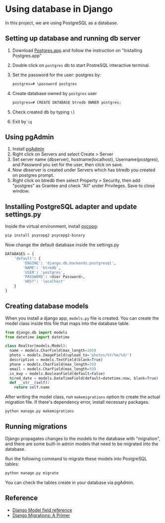 # Using database in Django

In this project, we are using PostgreSQL as a database.

## Setting up database and running db server

1. Download [Postgres.app](https://postgresapp.com/downloads.html) and follow the instruction on "Installing Postgres.app"
2. Double click on `postgres` db to start PostreSQL interactive terminal.
3. Set the password for the user: postgres by:

   ```txt
   postgres=# \password postgres
   ```

4. Create database owned by `postgres` user

   ```txt
   postgres=# CREATE DATABASE btredb OWNER postgres;
   ```

5. Check created db by typing `\l`
6. Exit by `\q`

## Using pgAdmin

1. Install [pgAdmin](https://www.pgadmin.org/)
2. Right click on Servers and select Create > Server
3. Set server name (dbserver), hostname(localhost), Username(postgres), and Password you set for the user, then click on save.
4. Now dbserver is created under Servers which has btredb you created on postgres prompt.
5. Right click on btredb then select Property > Security, then add "postgres" as Grantee and check "All" under Privileges. Save to close window.

## Installing PostgreSQL adapter and update settings.py

Inside the virtual environment, install [pycopg](https://pypi.org/project/psycopg2/):

```bash
pip install psycopg2 psycopg2-binary
```

Now change the default database inside the settings.py

```python
DATABASES = {
    'default': {
        'ENGINE': 'django.db.backends.postgresql',
        'NAME': 'btredb',
        'USER': 'postgres',
        'PASSWORD': <User Password>,
        'HOST': 'localhost'
    }
}
```

## Creating database models

When you install a django app, `models.py` file is created. You can create the model class inside this file that maps into the database table.

```python
from django.db import models
from datetime import datetime

class Realtor(models.Model):
  name = models.CharField(max_length=200)
  photo = models.ImageField(upload_to='photos/%Y/%m/%d/')
  description = models.TextField(blank=True)
  phone = models.CharField(max_length=20)
  email = models.CharField(max_length=50)
  is_mvp = models.BooleanField(default=False)
  hired_date = models.DateTimeField(default=datetime.now, blank=True)
  def __str__(self):
    return self.name
```

After writing the model class, run `makemigrations` option to create the actual migration file. If there's dependency error, install necessary packages.

```bash
python manage.py makemigrations
```

## Running migrations

Django propagates changes to the models to the database with "migration",
and there are some built-in admin models that need to be migrated into the database.

Run the following command to migrate these models into PostgreSQL tables:

```bash
python manage.py migrate
```

You can check the tables create in your database via pgAdmin.

## Reference

- [Django Model field reference](https://docs.djangoproject.com/en/3.2/ref/models/fields/)
- [Django Migrations: A Primer](https://realpython.com/django-migrations-a-primer/)
